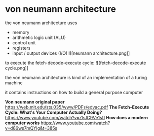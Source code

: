 # von neumann architecture
the von neumann architecture uses
- memory
- arithmetic logic unit (ALU)
- control unit
- registers
- input / output devices (I/O)
![[neumann architecture.png]]

to execute the fetch-decode-execute cycle:
![[fetch-decode-execute cycle.png]]

the von neumann architecture is kind of an implementation of a turing machine

it contains instructions on how to build a general purpose computer

**Von neumann original paper**
https://web.mit.edu/sts.035/www/PDFs/edvac.pdf
**The Fetch-Execute Cycle: What's Your Computer Actually Doing?**
https://www.youtube.com/watch?v=Z5JC9Ve1sfI
**How does a modern computer works**
https://www.youtube.com/watch?v=d86ws7mQYIg&t=385s